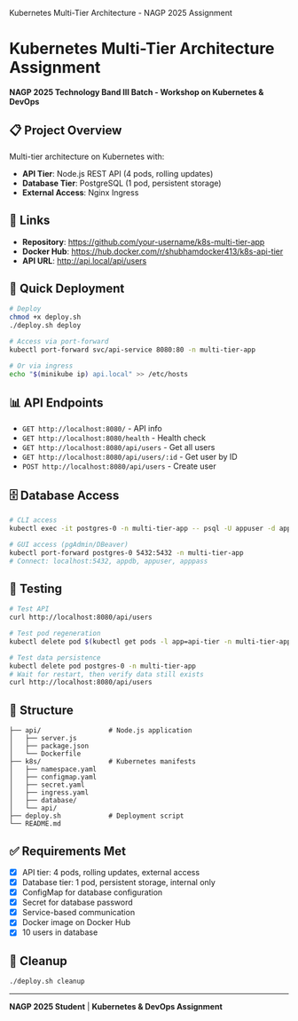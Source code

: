 Kubernetes Multi-Tier Architecture - NAGP 2025 Assignment

# Kubernetes Multi-Tier Architecture Assignment

**NAGP 2025 Technology Band III Batch - Workshop on Kubernetes & DevOps**

## 📋 Project Overview

Multi-tier architecture on Kubernetes with:
- **API Tier**: Node.js REST API (4 pods, rolling updates)
- **Database Tier**: PostgreSQL (1 pod, persistent storage)
- **External Access**: Nginx Ingress

## 🔗 Links

- **Repository**: https://github.com/your-username/k8s-multi-tier-app
- **Docker Hub**: https://hub.docker.com/r/shubhamdocker413/k8s-api-tier
- **API URL**: http://api.local/api/users

## 🚀 Quick Deployment

```bash
# Deploy
chmod +x deploy.sh
./deploy.sh deploy

# Access via port-forward
kubectl port-forward svc/api-service 8080:80 -n multi-tier-app

# Or via ingress
echo "$(minikube ip) api.local" >> /etc/hosts
```

## 📊 API Endpoints

- `GET http://localhost:8080/` - API info
- `GET http://localhost:8080/health` - Health check
- `GET http://localhost:8080/api/users` - Get all users
- `GET http://localhost:8080/api/users/:id` - Get user by ID
- `POST http://localhost:8080/api/users` - Create user

## 🗄️ Database Access

```bash
# CLI access
kubectl exec -it postgres-0 -n multi-tier-app -- psql -U appuser -d appdb

# GUI access (pgAdmin/DBeaver)
kubectl port-forward postgres-0 5432:5432 -n multi-tier-app
# Connect: localhost:5432, appdb, appuser, apppass
```

## 🧪 Testing

```bash
# Test API
curl http://localhost:8080/api/users

# Test pod regeneration
kubectl delete pod $(kubectl get pods -l app=api-tier -n multi-tier-app -o jsonpath='{.items[0].metadata.name}') -n multi-tier-app

# Test data persistence
kubectl delete pod postgres-0 -n multi-tier-app
# Wait for restart, then verify data still exists
curl http://localhost:8080/api/users
```

## 📁 Structure

```
├── api/                 # Node.js application
│   ├── server.js
│   ├── package.json
│   └── Dockerfile
├── k8s/                 # Kubernetes manifests
│   ├── namespace.yaml
│   ├── configmap.yaml
│   ├── secret.yaml
│   ├── ingress.yaml
│   ├── database/
│   └── api/
├── deploy.sh            # Deployment script
└── README.md
```

## ✅ Requirements Met

- [x] API tier: 4 pods, rolling updates, external access
- [x] Database tier: 1 pod, persistent storage, internal only
- [x] ConfigMap for database configuration
- [x] Secret for database password
- [x] Service-based communication
- [x] Docker image on Docker Hub
- [x] 10 users in database

## 🧹 Cleanup

```bash
./deploy.sh cleanup
```

---

**NAGP 2025 Student** | **Kubernetes & DevOps Assignment**
